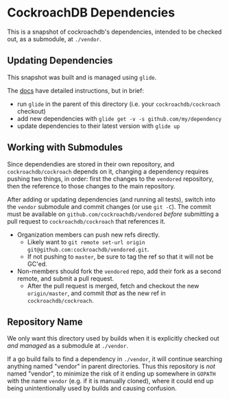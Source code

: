 # CockroachDB Dependencies
This is a snapshot of cockroachdb's dependencies, intended to be checked out, as a submodule, at `./vendor`.

## Updating Dependencies
This snapshot was built and is managed using `glide`.

The [docs](https://github.com/Masterminds/glide) have detailed instructions, but in brief:
* run `glide` in the parent of this directory (i.e. your `cockroachdb/cockroach` checkout)
* add new dependencies with `glide get -v -s github.com/my/dependency`
* update dependencies to their latest version with `glide up`

## Working with Submodules
Since dependendies are stored in their own repository, and `cockroachdb/cockroach` depends on it,
changing a dependency requires pushing two things, in order: first the changes to the `vendored`
repository, then the reference to those changes to the main repository.

After adding or updating dependencies (and running all tests), switch into the `vendor` submodule
and commit changes (or use `git -C`). The commit must be available on `github.com/cockroachdb/vendored`
*before* submitting a pull request to `cockroachdb/cockroach` that references it.
* Organization members can push new refs directly.
  * Likely want to `git remote set-url origin git@github.com:cockroachdb/vendored.git`.
  * If not pushing to `master`, be sure to tag the ref so that it will not be GC'ed.
* Non-members should fork the `vendored` repo, add their fork as a second remote, and submit a pull
request.
  * After the pull request is merged, fetch and checkout the new `origin/master`, and commit *that* as the
  new ref in `cockroachdb/cockroach`.

## Repository Name
We only want this directory used by builds when it is explicitly checked out *and managed* as a
submodule at `./vendor`.

If a go build fails to find a dependency in `./vendor`, it will continue searching anything named
"vendor" in parent directories. Thus this repository is _not_ named "vendor", to minimize the risk
of it ending up somewhere in `GOPATH` with the name `vendor` (e.g. if it is manually cloned), where
it could end up being unintentionally used by builds and causing confusion.
